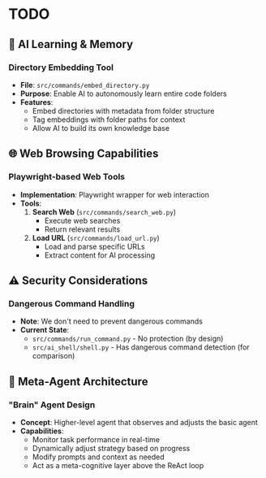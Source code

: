 # TODO

## 🧠 AI Learning & Memory

### Directory Embedding Tool
- **File**: `src/commands/embed_directory.py`
- **Purpose**: Enable AI to autonomously learn entire code folders
- **Features**:
  - Embed directories with metadata from folder structure
  - Tag embeddings with folder paths for context
  - Allow AI to build its own knowledge base

## 🌐 Web Browsing Capabilities

### Playwright-based Web Tools
- **Implementation**: Playwright wrapper for web interaction
- **Tools**:
  1. **Search Web** (`src/commands/search_web.py`)
     - Execute web searches
     - Return relevant results
  2. **Load URL** (`src/commands/load_url.py`)
     - Load and parse specific URLs
     - Extract content for AI processing

## ⚠️ Security Considerations

### Dangerous Command Handling
- **Note**: We don't need to prevent dangerous commands
- **Current State**:
  - `src/commands/run_command.py` - No protection (by design)
  - `src/ai_shell/shell.py` - Has dangerous command detection (for comparison)

## 🧬 Meta-Agent Architecture

### "Brain" Agent Design
- **Concept**: Higher-level agent that observes and adjusts the basic agent
- **Capabilities**:
  - Monitor task performance in real-time
  - Dynamically adjust strategy based on progress
  - Modify prompts and context as needed
  - Act as a meta-cognitive layer above the ReAct loop
